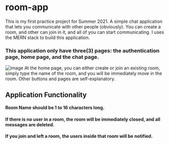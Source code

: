 # room-app 
This is my first practice project for Summer 2021. A simple chat application that lets you communicate with other people (obviously). You can create a room, and other can join in it, and all of you can start communicating. I uses the MERN stack to build this application. 

### This application only have three(3) pages: the authentication page, home page, and the chat page.
![image](https://user-images.githubusercontent.com/57309472/124804926-669ed480-df8d-11eb-967b-924561b00273.png)
At the home page, you can either create or join an existing room, simply type the name of the room, and you will be immediately move in the room.
Other buttons and pages are self-explanatory.

## Application Functionality
#### Room Name should be 1 to 16 characters long.
#### If there is no user in a room, the room will be immediately closed, and all messages are deleted.
#### If you join and left a room, the users inside that room will be notified.


